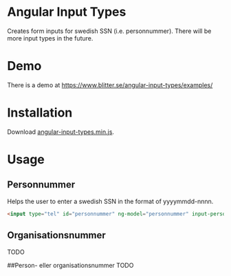 # Angular Input Types
Creates form inputs for swedish SSN (i.e. personnummer). There will be more input types in the future.

# Demo
There is a demo at https://www.blitter.se/angular-input-types/examples/

# Installation
Download [angular-input-types.min.js](dist/angular-input-types.min.js).

# Usage
## Personnummer
Helps the user to enter a swedish SSN in the format of yyyymmdd-nnnn.
```html
<input type="tel" id="personnummer" ng-model="personnummer" input-personnummer/>
```

## Organisationsnummer
TODO

##Person- eller organisationsnummer
TODO
